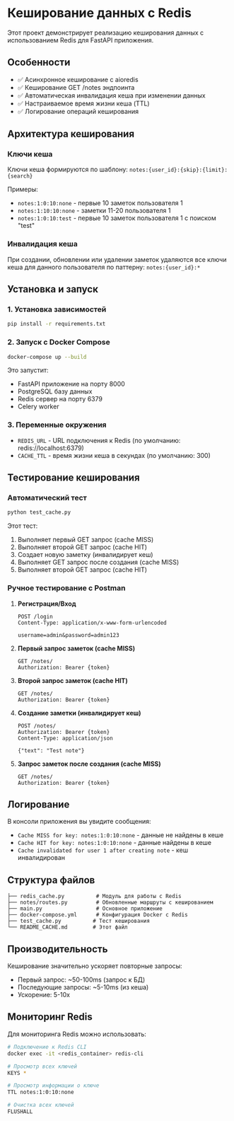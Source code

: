 # Кеширование данных с Redis

Этот проект демонстрирует реализацию кеширования данных с использованием Redis для FastAPI приложения.

## Особенности

- ✅ Асинхронное кеширование с aioredis
- ✅ Кеширование GET /notes эндпоинта
- ✅ Автоматическая инвалидация кеша при изменении данных
- ✅ Настраиваемое время жизни кеша (TTL)
- ✅ Логирование операций кеширования

## Архитектура кеширования

### Ключи кеша
Ключи кеша формируются по шаблону: `notes:{user_id}:{skip}:{limit}:{search}`

Примеры:
- `notes:1:0:10:none` - первые 10 заметок пользователя 1
- `notes:1:10:10:none` - заметки 11-20 пользователя 1
- `notes:1:0:10:test` - первые 10 заметок пользователя 1 с поиском "test"

### Инвалидация кеша
При создании, обновлении или удалении заметок удаляются все ключи кеша для данного пользователя по паттерну: `notes:{user_id}:*`

## Установка и запуск

### 1. Установка зависимостей
```bash
pip install -r requirements.txt
```

### 2. Запуск с Docker Compose
```bash
docker-compose up --build
```

Это запустит:
- FastAPI приложение на порту 8000
- PostgreSQL базу данных
- Redis сервер на порту 6379
- Celery worker

### 3. Переменные окружения
- `REDIS_URL` - URL подключения к Redis (по умолчанию: redis://localhost:6379)
- `CACHE_TTL` - время жизни кеша в секундах (по умолчанию: 300)

## Тестирование кеширования

### Автоматический тест
```bash
python test_cache.py
```

Этот тест:
1. Выполняет первый GET запрос (cache MISS)
2. Выполняет второй GET запрос (cache HIT)
3. Создает новую заметку (инвалидирует кеш)
4. Выполняет GET запрос после создания (cache MISS)
5. Выполняет второй GET запрос (cache HIT)

### Ручное тестирование с Postman

1. **Регистрация/Вход**
   ```
   POST /login
   Content-Type: application/x-www-form-urlencoded
   
   username=admin&password=admin123
   ```

2. **Первый запрос заметок (cache MISS)**
   ```
   GET /notes/
   Authorization: Bearer {token}
   ```

3. **Второй запрос заметок (cache HIT)**
   ```
   GET /notes/
   Authorization: Bearer {token}
   ```

4. **Создание заметки (инвалидирует кеш)**
   ```
   POST /notes/
   Authorization: Bearer {token}
   Content-Type: application/json
   
   {"text": "Test note"}
   ```

5. **Запрос заметок после создания (cache MISS)**
   ```
   GET /notes/
   Authorization: Bearer {token}
   ```

## Логирование

В консоли приложения вы увидите сообщения:
- `Cache MISS for key: notes:1:0:10:none` - данные не найдены в кеше
- `Cache HIT for key: notes:1:0:10:none` - данные найдены в кеше
- `Cache invalidated for user 1 after creating note` - кеш инвалидирован

## Структура файлов

```
├── redis_cache.py          # Модуль для работы с Redis
├── notes/routes.py         # Обновленные маршруты с кешированием
├── main.py                 # Основное приложение
├── docker-compose.yml      # Конфигурация Docker с Redis
├── test_cache.py          # Тест кеширования
└── README_CACHE.md        # Этот файл
```

## Производительность

Кеширование значительно ускоряет повторные запросы:
- Первый запрос: ~50-100ms (запрос к БД)
- Последующие запросы: ~5-10ms (из кеша)
- Ускорение: 5-10x

## Мониторинг Redis

Для мониторинга Redis можно использовать:
```bash
# Подключение к Redis CLI
docker exec -it <redis_container> redis-cli

# Просмотр всех ключей
KEYS *

# Просмотр информации о ключе
TTL notes:1:0:10:none

# Очистка всех ключей
FLUSHALL
``` 